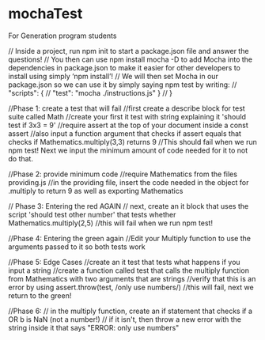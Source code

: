 # mochaTest
For Generation program students

// Inside a project, run npm init to start a package.json file and answer the questions!
// You then can use npm install mocha -D to add Mocha into the dependencies in package.json to make it easier for other developers to install using simply ‘npm install’!
// We will then set Mocha in our package.json so we can use it by simply saying npm test by writing: 
// "scripts": {
//   "test": "mocha ./instructions.js" }
// }

//Phase 1: create a test that will fail
//first create a describe block for test suite called Math
//create your first it test with string explaining it 'should test if 3x3 = 9'
//require assert at the top of your document inside a const assert
//also input a function argument that checks if assert equals that checks if Mathematics.multiply(3,3) returns 9
//This should fail when we run npm test! Next we input the minimum amount of code needed for it to not do that.

//Phase 2: provide minimum code
//require Mathematics from the files providing.js
//in the providing file, insert the code needed in the object for .multiply to return 9 as well as exporting Mathematics

// Phase 3: Entering the red AGAIN
// next, create an it block that uses the script 'should test other number' that tests whether Mathematics.multiply(2,5)
//this will fail when we run npm test!

//Phase 4: Entering the green again
//Edit your Multiply function to use the arguments passed to it so both tests work

//Phase 5: Edge Cases
//create an it test that tests what happens if you input a string
//create a function called test that calls the multiply function from Mathematics with two arguments that are strings
//verify that this is an error by using assert.throw(test, /only use numbers/)
//this will fail, next we return to the green!

//Phase 6:
// in the multiply function, create an if statement that checks if a OR b is NaN (not a number!)
// if it isn't, then throw a new error with the string inside it that says "ERROR: only use numbers"
